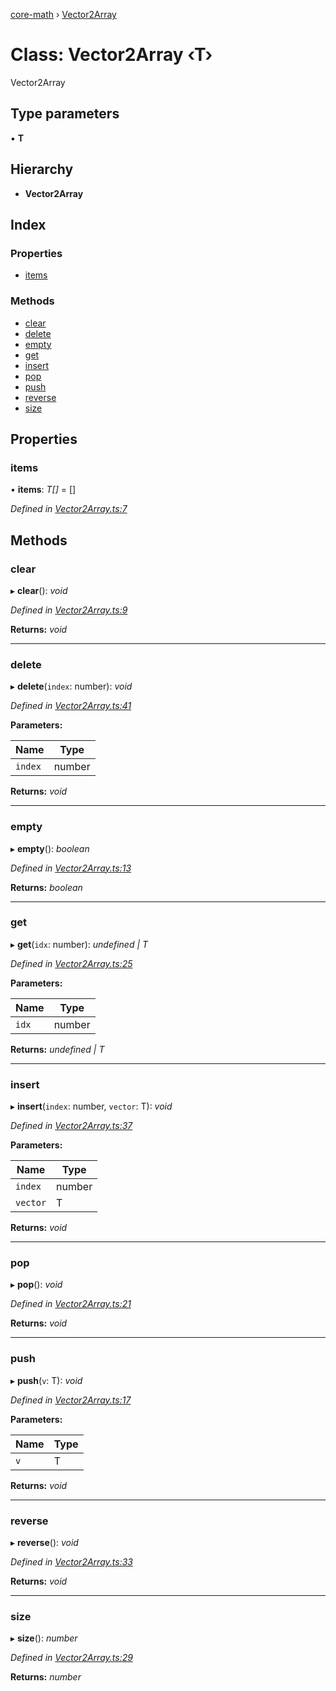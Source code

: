 [core-math](../README.md) › [Vector2Array](vector2array.md)

# Class: Vector2Array ‹**T**›

Vector2Array

## Type parameters

▪ **T**

## Hierarchy

* **Vector2Array**

## Index

### Properties

* [items](vector2array.md#items)

### Methods

* [clear](vector2array.md#clear)
* [delete](vector2array.md#delete)
* [empty](vector2array.md#empty)
* [get](vector2array.md#get)
* [insert](vector2array.md#insert)
* [pop](vector2array.md#pop)
* [push](vector2array.md#push)
* [reverse](vector2array.md#reverse)
* [size](vector2array.md#size)

## Properties

###  items

• **items**: *T[]* = []

*Defined in [Vector2Array.ts:7](https://github.com/sibvrv/core-math/blob/9b63c4d/src/Vector2Array.ts#L7)*

## Methods

###  clear

▸ **clear**(): *void*

*Defined in [Vector2Array.ts:9](https://github.com/sibvrv/core-math/blob/9b63c4d/src/Vector2Array.ts#L9)*

**Returns:** *void*

___

###  delete

▸ **delete**(`index`: number): *void*

*Defined in [Vector2Array.ts:41](https://github.com/sibvrv/core-math/blob/9b63c4d/src/Vector2Array.ts#L41)*

**Parameters:**

Name | Type |
------ | ------ |
`index` | number |

**Returns:** *void*

___

###  empty

▸ **empty**(): *boolean*

*Defined in [Vector2Array.ts:13](https://github.com/sibvrv/core-math/blob/9b63c4d/src/Vector2Array.ts#L13)*

**Returns:** *boolean*

___

###  get

▸ **get**(`idx`: number): *undefined | T*

*Defined in [Vector2Array.ts:25](https://github.com/sibvrv/core-math/blob/9b63c4d/src/Vector2Array.ts#L25)*

**Parameters:**

Name | Type |
------ | ------ |
`idx` | number |

**Returns:** *undefined | T*

___

###  insert

▸ **insert**(`index`: number, `vector`: T): *void*

*Defined in [Vector2Array.ts:37](https://github.com/sibvrv/core-math/blob/9b63c4d/src/Vector2Array.ts#L37)*

**Parameters:**

Name | Type |
------ | ------ |
`index` | number |
`vector` | T |

**Returns:** *void*

___

###  pop

▸ **pop**(): *void*

*Defined in [Vector2Array.ts:21](https://github.com/sibvrv/core-math/blob/9b63c4d/src/Vector2Array.ts#L21)*

**Returns:** *void*

___

###  push

▸ **push**(`v`: T): *void*

*Defined in [Vector2Array.ts:17](https://github.com/sibvrv/core-math/blob/9b63c4d/src/Vector2Array.ts#L17)*

**Parameters:**

Name | Type |
------ | ------ |
`v` | T |

**Returns:** *void*

___

###  reverse

▸ **reverse**(): *void*

*Defined in [Vector2Array.ts:33](https://github.com/sibvrv/core-math/blob/9b63c4d/src/Vector2Array.ts#L33)*

**Returns:** *void*

___

###  size

▸ **size**(): *number*

*Defined in [Vector2Array.ts:29](https://github.com/sibvrv/core-math/blob/9b63c4d/src/Vector2Array.ts#L29)*

**Returns:** *number*
